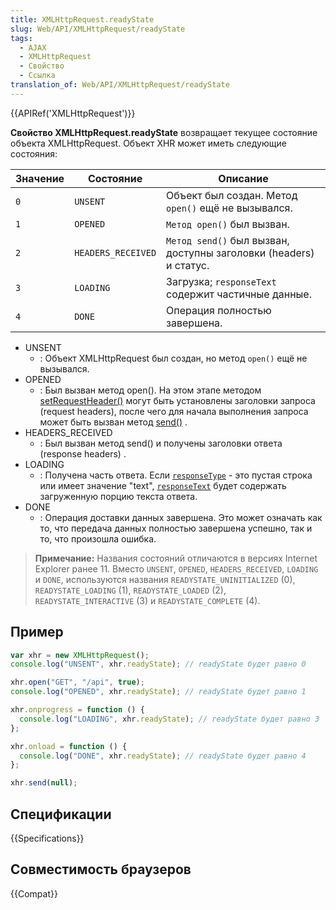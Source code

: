 ```yaml
---
title: XMLHttpRequest.readyState
slug: Web/API/XMLHttpRequest/readyState
tags:
  - AJAX
  - XMLHttpRequest
  - Свойство
  - Ссылка
translation_of: Web/API/XMLHttpRequest/readyState
---
```


{{APIRef('XMLHttpRequest')}}

**Свойство XMLHttpRequest.readyState** возвращает текущее состояние объекта XMLHttpRequest. Объект XHR может иметь следующие состояния:

| Значение | Состояние          | Описание                                                          |
| -------- | ------------------ | ----------------------------------------------------------------- |
| `0`      | `UNSENT`           | Объект был создан. Метод `open()` ещё не вызывался.               |
| `1`      | `OPENED`           | `Метод open()` был вызван.                                        |
| `2`      | `HEADERS_RECEIVED` | `Метод send()` был вызван, доступны заголовки (headers) и статус. |
| `3`      | `LOADING`          | Загрузка; `responseText` содержит частичные данные.               |
| `4`      | `DONE`             | Операция полностью завершена.                                     |

- UNSENT
  - : Объект XMLHttpRequest был создан, но метод `open()` ещё не вызывался.
- OPENED
  - : Был вызван метод open(). На этом этапе методом [setRequestHeader()](/ru/docs/Web/API/XMLHttpRequest/setRequestHeader) могут быть установлены заголовки запроса (request headers), после чего для начала выполнения запроса может быть вызван метод [send()](/ru/docs/Web/API/XMLHttpRequest/send) .
- HEADERS_RECEIVED
  - : Был вызван метод send() и получены заголовки ответа (response headers) .
- LOADING
  - : Получена часть ответа. Если [`responseType`](/ru/docs/Web/API/XMLHttpRequest/responseType) - это пустая строка или имеет значение "text", [`responseText`](/ru/docs/Web/API/XMLHttpRequest/responseText) будет содержать загруженную порцию текста ответа.
- DONE
  - : Операция доставки данных завершена. Это может означать как то, что передача данных полностью завершена успешно, так и то, что произошла ошибка.

> **Примечание:** Названия состояний отличаются в версиях Internet Explorer ранее 11. Вместо `UNSENT`, `OPENED`, `HEADERS_RECEIVED`, `LOADING` и `DONE`, используются названия `READYSTATE_UNINITIALIZED` (0), `READYSTATE_LOADING` (1), `READYSTATE_LOADED` (2), `READYSTATE_INTERACTIVE` (3) и `READYSTATE_COMPLETE` (4).

## Пример

```js
var xhr = new XMLHttpRequest();
console.log("UNSENT", xhr.readyState); // readyState будет равно 0

xhr.open("GET", "/api", true);
console.log("OPENED", xhr.readyState); // readyState будет равно 1

xhr.onprogress = function () {
  console.log("LOADING", xhr.readyState); // readyState будет равно 3
};

xhr.onload = function () {
  console.log("DONE", xhr.readyState); // readyState будет равно 4
};

xhr.send(null);
```

## Спецификации

{{Specifications}}

## Совместимость браузеров

{{Compat}}
